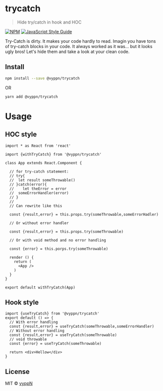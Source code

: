 # trycatch

> Hide try/catch in hook and HOC

[![NPM](https://img.shields.io/npm/v/trycatch.svg)](https://www.npmjs.com/package/trycatch) [![JavaScript Style Guide](https://img.shields.io/badge/code_style-standard-brightgreen.svg)](https://standardjs.com)


Try-Catch is dirty. It makes your code hardly to read. Imagin you have tons of try-catch blocks in your code. It always worked as it was... but it looks ugly bros!
Let's hide them and take a look at your clean code.

## Install

```bash
npm install --save @vyppn/trycatch
```
OR
```bash
yarn add @vyppn/trycatch
```

# Usage

## HOC style
```tsx
import * as React from 'react'

import {withTryCatch} from '@vyppn/trycatch'

class App extends React.Component {

  // for try-catch statement:
  // try{
  //  let result someThrowable()
  // }catch(error){
  //    let theError = error
  //  someErrorHandler(error)
  // }
  //
  // Can rewrite like this
  
  const {result,error} = this.props.try(someThrowable,someErrorHadler)

  // Or without error handler
  
  const {result,error} = this.props.try(someThrowable)
  
  // Or with void method and no error handling
  
  const {error} = this.porps.try(someThrowable)

  render () {
    return (
      <App />
    )
  }
}

export default withTryCatch(App)
```

## Hook style

```tsx
import {useTryCatch} from '@vyppn/trycatch'
export default () => {
  // With error handling
  const {result,error} = useTryCatch(someThrowable,someErrorHandler)
  // Without error handling
  const {result,error} = useTryCatch(someThrowable)
  // void throwable
  const {error} = useTryCatch(someThrowable)

  return <div>Hellow</div>
}
```

## License

MIT © [vyppN](https://github.com/vyppN)
